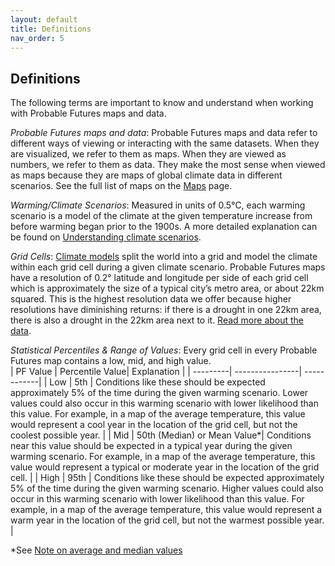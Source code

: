```yaml
---
layout: default
title: Definitions
nav_order: 5
---
```

## Definitions 
The following terms are important to know and understand when working with Probable Futures maps and data. 

*Probable Futures maps and data*: Probable Futures maps and data refer to different ways of viewing or interacting with the same datasets. When they are visualized, we refer to them as maps. When they are viewed as numbers, we refer to them as data. They make the most sense when viewed as maps because they are maps of global climate data in different scenarios. See the full list of maps on the [Maps](/maps.md) page. 

*Warming/Climate Scenarios*: Measured in units of 0.5°C, each warming scenario is a model of the climate at the given temperature increase from before warming began prior to the 1900s. A more detailed explanation can be found on [Understanding climate scenarios](/understanding-climate-scenarios.md).

*Grid Cells*: [Climate models](https://probablefutures.org/science/climate-models/) split the world into a grid and model the climate within each grid cell during a given climate scenario. Probable Futures maps have a resolution of 0.2° latitude and longitude per side of each grid cell which is approximately the size of a typical city’s metro area, or about 22km squared. This is the highest resolution data we offer because higher resolutions have diminishing returns: if there is a drought in one 22km area, there is also a drought in the 22km area next to it. [Read more about the data](/probable-futures-data#journey-of-the-data.md). 

*Statistical Percentiles & Range of Values*: Every grid cell in every Probable Futures map contains a low, mid, and high value.  
| PF Value | Percentile Value| Explanation |
| ---------| ----------------| ------------|
| Low      | 5th | Conditions like these should be expected approximately 5% of the time during the given warming scenario. Lower values could also occur in this warming scenario with lower likelihood than this value. For example, in a map of the average temperature, this value would represent a cool year in the location of the grid cell, but not the coolest possible year. |
| Mid      | 50th (Median) or Mean Value*| Conditions near this value should be expected in a typical year during the given warming scenario. For example, in a map of the average temperature, this value would represent a typical or moderate year in the location of the grid cell. |
| High     | 95th | Conditions like these should be expected approximately 5% of the time during the given warming scenario. Higher values could also occur in this warming scenario with lower likelihood than this value. For example, in a map of the average temperature, this value would represent a warm year in the location of the grid cell, but not the warmest possible year. |

*See [Note on average and median values](/probable-futures-data#note-on-average-and-median-values.md)



<!-- add map bins and regional climate model definitions here -->
